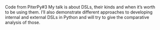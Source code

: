 Code from PiterPy#3
My talk is about DSLs, their kinds and when it’s worth to be using them.
I’ll also demonstrate different approaches to developing internal and external DSLs in Python and will try to give the comparative analysis of those.
